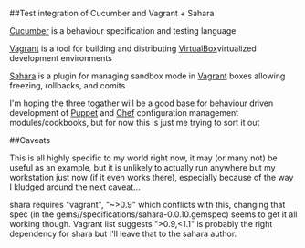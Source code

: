##Test integration of Cucumber and Vagrant + Sahara

[Cucumber](http://cukes.info) is a behaviour specification 
and testing language 

[Vagrant](http://vagrant-up.org) is a tool for building and 
distributing [VirtualBox](http://www.virtualbox.org)virtualized 
development environments

[Sahara](https://github.com/jedi4ever/sahara) is a plugin for managing
sandbox mode in [Vagrant](http://vagrant-up.org) boxes allowing
freezing, rollbacks, and comits

I'm hoping the three togather will be a good base for behaviour driven
development of [Puppet](http://www.puppetlabs.com) and
[Chef](http://www.opscode.com) configuration management
modules/cookbooks, but for now this is just me trying to sort it out

##Caveats

This is all highly specific to my world right now, it may (or many
not) be useful as an example, but it is unlikely to actually run
anywhere but my workstation just now (if it even works there),
especially because of the way I kludged around the next caveat...

shara requires "vagrant", "~>0.9" which conflicts with this, changing
that spec (in the gems/<version>/specifications/sahara-0.0.10.gemspec)
seems to get it all working though.  Vagrant list suggests ">0.9,<1.1"
is probably the right dependency for shara but I'll leave that to the
sahara author.

